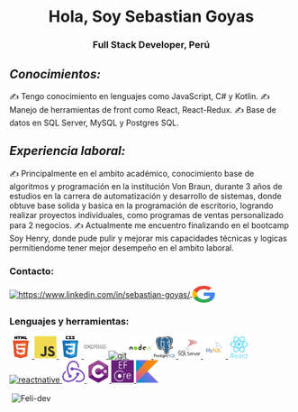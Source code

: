 

<h1 align="center">Hola, Soy Sebastian Goyas</h1>
<h3 align="center">Full Stack Developer, Perú</h3>

**_<h2>Conocimientos:</h2>_**

✍️ Tengo conocimiento en lenguajes como JavaScript, C# y Kotlin.
✍️ Manejo de herramientas de front como React, React-Redux.
✍️ Base de datos en SQL Server, MySQL y Postgres SQL.

**_<h2>Experiencia laboral:</h2>_**

✍️ Principalmente en el ambito académico, conocimiento base de algoritmos y programación en la institución Von Braun, durante 3 años de estudios en la carrera de automatización y desarrollo de sistemas, donde obtuve base solida y basica en la programación de escritorio, logrando realizar proyectos individuales, como programas de ventas personalizado para 2 negocios.
✍️ Actualmente me encuentro finalizando en el bootcamp Soy Henry, donde pude pulir y mejorar mis capacidades técnicas y logicas permitiendome tener mejor desempeño en el ambito laboral.

**<h3 align="left">Contacto:</h3>**
<p align="left">
    <a href="https://www.linkedin.com/in/sebastian-goyas/" target="blank">
        <img align="center" src="https://raw.githubusercontent.com/rahuldkjain/github-profile-readme-generator/master/src/images/icons/Social/linked-in-alt.svg" alt="https://www.linkedin.com/in/sebastian-goyas/" height="30" width="40" />
    </a>
     <a href="mailto:sebas.goyas@gmail.com" target="blank">
        <img align="center" src="./Imagen/google-icon-logo-svg-vector.svg" alt="sebas.goyas@gmail.com" height="30" width="40" />
    </a>
</p>

**<h3 align="left">Lenguajes y herramientas:</h3>**
<p align="left">
    <a href="https://www.w3.org/html/" target="_blank">
        <img src="https://raw.githubusercontent.com/devicons/devicon/master/icons/html5/html5-original-wordmark.svg" alt="html5" width="40" height="40"/>
    </a>
    <a href="https://developer.mozilla.org/en-US/docs/Web/JavaScript" target="_blank">
        <img src="https://raw.githubusercontent.com/devicons/devicon/master/icons/javascript/javascript-original.svg" alt="javascript" width="40" height="40"/>
    </a>
    <a href="https://www.w3schools.com/css/" target="_blank">
        <img src="https://raw.githubusercontent.com/devicons/devicon/master/icons/css3/css3-original-wordmark.svg" alt="css3" width="40" height="40"/>
    </a>
    <a href="https://expressjs.com" target="_blank">
        <img style="background-color:white; border-radius:9999px;" src="https://raw.githubusercontent.com/devicons/devicon/master/icons/express/express-original-wordmark.svg" alt="express" width="40" height="40"/>
    </a>
    <a href="https://git-scm.com/" target="_blank">
        <img src="https://www.vectorlogo.zone/logos/git-scm/git-scm-icon.svg" alt="git" width="40" height="40"/>
    </a>
    <a href="https://nodejs.org" target="_blank">
        <img src="https://raw.githubusercontent.com/devicons/devicon/master/icons/nodejs/nodejs-original-wordmark.svg" alt="nodejs" width="40" height="40"/>
    </a>
    <a href="https://www.postgresql.org" target="_blank">
        <img style="background-color:white;" src="https://raw.githubusercontent.com/devicons/devicon/master/icons/postgresql/postgresql-original-wordmark.svg" alt="postgresql" width="40" height="40"/>
    </a>
    <a href="https://docs.microsoft.com/en-us/sql/?view=sql-server-ver16" target="_blank">
        <img style="background-color:white;" src="./Imagen/microsoft-sql-server-logo.svg" alt="sqlserver" width="40" height="40"/>
    </a>
    <a href="https://www.mysql.com/" target="_blank">
        <img src="./Imagen/mysql-logo.svg" alt="mysql" width="40" height="40"/>
    </a>
    <a href="https://reactjs.org/" target="_blank">
        <img src="https://raw.githubusercontent.com/devicons/devicon/master/icons/react/react-original-wordmark.svg" alt="react" width="40" height="40"/>
    </a>
    <a href="https://reactnative.dev/" target="_blank">
        <img src="https://reactnative.dev/img/header_logo.svg" alt="reactnative" width="40" height="40"/>
    </a>
    <a href="https://redux.js.org" target="_blank">
        <img src="https://raw.githubusercontent.com/devicons/devicon/master/icons/redux/redux-original.svg" alt="redux" width="40" height="40"/>
    </a>
    <a href="https://docs.microsoft.com/en-us/dotnet/csharp/" target="_blank">
        <img src="./Imagen/cdnlogo.com_c.svg" alt="c#" width="40" height="40"/>
    </a>
    <a href="https://docs.microsoft.com/en-us/ef/" target="_blank">
        <img src="./Imagen/pluginIcon.svg" alt="entityframework" width="40" height="40"/>
    </a>
    <a href="https://kotlinlang.org/" target="_blank">
        <img src="./Imagen/Kotlin_Icon.png" alt="kotlin" width="40" height="40"/>
    </a>
</p>

<p>
    &nbsp;<img align="center" src="https://github-readme-stats.vercel.app/api?username=SGL-2022&show_icons=true&locale=en&hide=stars&theme=github_dark" alt="Feli-dev" />
</p>